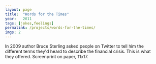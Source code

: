 ```yaml
---
layout: page
title:  "Words for the Times"
year:   2011
tags: [jokes,feelings]
permalink: /projects/words-for-the-times/
imgs: 2
---
```


In 2009 author Bruce Sterling asked people on Twitter to tell him the different terms they'd heard to describe the financial crisis. This is what they offered. Screenprint on paper, 11x17. 